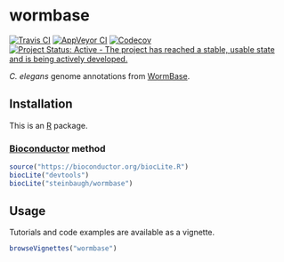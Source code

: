 # wormbase

[![Travis CI](https://travis-ci.org/steinbaugh/wormbase.svg?branch=master)](https://travis-ci.org/steinbaugh/wormbase)
[![AppVeyor CI](https://ci.appveyor.com/api/projects/status/8hmhfpsfngn5kcg9/branch/master?svg=true)](https://ci.appveyor.com/project/mjsteinbaugh/wormbase/branch/master)
[![Codecov](https://codecov.io/gh/steinbaugh/wormbase/branch/master/graph/badge.svg)](https://codecov.io/gh/steinbaugh/wormbase)
[![Project Status: Active - The project has reached a stable, usable state and is being actively developed.](http://www.repostatus.org/badges/latest/active.svg)](http://www.repostatus.org/#active)

*C. elegans* genome annotations from [WormBase][].


## Installation

This is an [R][] package.

### [Bioconductor][] method

```r
source("https://bioconductor.org/biocLite.R")
biocLite("devtools")
biocLite("steinbaugh/wormbase")
```


## Usage

Tutorials and code examples are available as a vignette.

```r
browseVignettes("wormbase")
```


[Bioconductor]: https://bioconductor.org
[devtools]: https://cran.r-project.org/package=devtools
[R]: https://www.r-project.org
[WormBase]: http://www.wormbase.org
